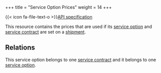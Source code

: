 +++
title = "Service Option Prices"
weight = 14
+++

{{< icon fa-file-text-o >}}[API specification](https://docs.myparcel.com/api-specification#/ServiceOptionPrices)

This resource contains the prices that are used if its [service option](/api/resources/service-options) and [service contract](/api/resources/service-contracts) are set on a [shipment](/api/resources/shipments). 

## Relations
This service option belongs to one [service contract](/api/resources/service-contracts) and it belongs to one [service option](/api/resources/service-options). 